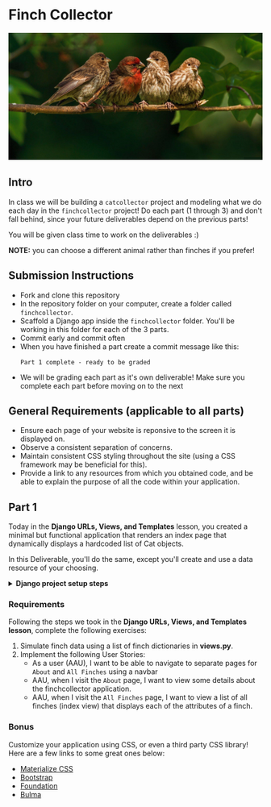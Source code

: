 # Finch Collector
<p align="center"><img src="./repo_banner.png" /></p>


## Intro
In class we will be building a `catcollector` project and modeling what we do each day in the `finchcollector` project! Do each part (1 through 3) and don't fall behind, since your future deliverables depend on the previous parts!

You will be given class time to work on the deliverables :)

**NOTE:** you can choose a different animal rather than finches if you prefer!

## Submission Instructions
- Fork and clone this repository
- In the repository folder on your computer, create a folder called `finchcollector`.
- Scaffold a Django app inside the `finchcollector` folder. You'll be working in this folder for each of the 3 parts.
- Commit early and commit often
- When you have finished a part create a commit message like this:
    ```
    Part 1 complete - ready to be graded
    ```
- We will be grading each part as it's own deliverable! Make sure you complete each part before moving on to the next


## General Requirements (applicable to all parts)
- Ensure each page of your website is reponsive to the screen it is displayed on.
- Observe a consistent separation of concerns.
- Maintain consistent CSS styling throughout the site (using a CSS framework may be beneficial for this).
- Provide a link to any resources from which you obtained code, and be able to explain the purpose of all the code within your application.


## Part 1
Today in the **Django URLs, Views, and Templates** lesson, you created a minimal but functional application that renders an index page that dynamically displays a hardcoded list of Cat objects.

In this Deliverable, you'll do the same, except you'll create and use a data resource of your choosing.

<details>
<summary><strong>Django project setup steps</strong></summary>

**1. Create the database**
```
createdb finchcollector
```

**2. Start the project**
```
django-admin startproject finchcollector
```
or you can use
```
python3 -m django startproject finchcollector
```

**3. Change into the finchcollector directory and open the project in VScode**
```
cd finchcollector
code .
```

**4. Create the app**
```
python3 manage.py startapp main_app
```
> Note: You'll now find a **main_app** folder within the top-level project folder.

**5. Add main_app to the list of INSTALLED_APPS in `settings.py`:**
```python
INSTALLED_APPS = [
	'main_app',
	'django.contrib.admin',
	'django.contrib.auth',
	'django.contrib.contenttypes',
	'django.contrib.sessions',
	'django.contrib.messages',
	'django.contrib.staticfiles',
]
```

**6. Check that your project starts up**
```
python3 manage.py runserver
```

**7. Connecting to the Database**

Earlier we created a dedicated `finchcollector` PostgreSQL database.

A Django project's configuration lives in **settings.py**. Let's update it to use our `finchcollector` database:

```python
DATABASES = {
    'default': {
        'ENGINE': 'django.db.backends.postgresql',
        'NAME': 'finchcollector',
    }
}
```

**8. Apply the pending migrations**
```
python3 manage.py migrate
```

**You should now be setup and ready to go!**
</details>


### Requirements
Following the steps we took in the **Django URLs, Views, and Templates lesson**, complete the following exercises:
1. Simulate finch data using a list of finch dictionaries in **views.py**.
1. Implement the following User Stories:
	- As a user (AAU), I want to be able to navigate to separate pages for `About` and `All Finches` using a navbar
	- AAU, when I visit the `About` page, I want to view some details about the finchcollector application.
	- AAU, when I visit the `All Finches` page, I want to view a list of all finches (index view) that displays each of the attributes of a finch.


### Bonus
Customize your application using CSS, or even a third party CSS library! Here are a few links to some great ones below:
- [Materialize CSS](https://materializecss.com/getting-started.html)
- [Bootstrap](https://getbootstrap.com/docs/5.3/getting-started/introduction/)
- [Foundation](https://get.foundation/sites/docs/installation.html)
- [Bulma](https://bulma.io/documentation/overview/start/)

